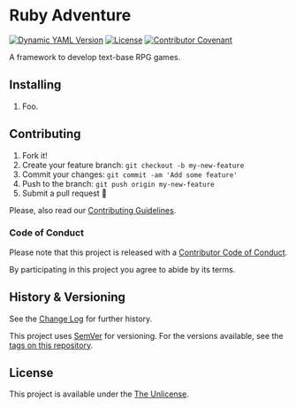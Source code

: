 # Ruby Adventure

[![Dynamic YAML Version](https://img.shields.io/badge/dynamic/yaml?url=https%3A%2F%2Fraw.githubusercontent.com%2FNereare%2Fradventure%2Frefs%2Fheads%2Fmaster%2Fradventure.yml&query=%24.version&style=flat&label=Version)](https://github.com/Nereare/radventure)
[![License](https://img.shields.io/github/license/Nereare/radventure.svg)](LICENSE.md)
[![Contributor Covenant](https://img.shields.io/badge/Contributor%20Covenant-2.1-4baaaa.svg)](CODE-OF-CONDUCT.md)

A framework to develop text-base RPG games.

## Installing

<!--
TODO Set installation instructions
BODY If there is some installation method, define it on the [README file](README.md).
-->
1. Foo.

## Contributing

1. Fork it!
2. Create your feature branch: `git checkout -b my-new-feature`
3. Commit your changes: `git commit -am 'Add some feature'`
4. Push to the branch: `git push origin my-new-feature`
5. Submit a pull request :tada:

Please, also read our [Contributing Guidelines](CONTRIBUTING.md).

### Code of Conduct

Please note that this project is released with a [Contributor Code of Conduct](CODE-OF-CONDUCT.md).

By participating in this project you agree to abide by its terms.

## History & Versioning

See the [Change Log](CHANGELOG.md) for further history.

This project uses [SemVer](http://semver.org/) for versioning. For the versions
available, see the [tags on this repository](https://github.com/Nereare/radventure/tags).

## License

This project is available under the [The Unlicense](https://unlicense.org/).
